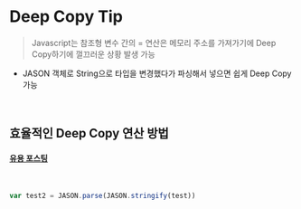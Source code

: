 # Deep Copy Tip
> Javascript는 참조형 변수 간의 = 연산은 메모리 주소를 가져가기에 Deep Copy하기에 껄끄러운 상황 발생 가능
* JASON 객체로 String으로 타입을 변경했다가 파싱해서 넣으면 쉽게 Deep Copy 가능
 
<br>

## 효율적인 Deep Copy 연산 방법
#### [유용 포스팅](https://bbaktaeho-95.tistory.com/37)

<br>

```javascript
var test2 = JASON.parse(JASON.stringify(test))
```
